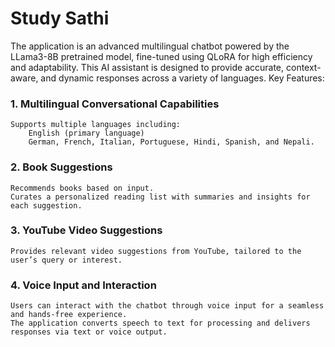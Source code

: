 # Study Sathi 
The application is an advanced multilingual chatbot powered by the LLama3-8B pretrained model, fine-tuned using QLoRA for high efficiency and adaptability. This AI assistant is designed to provide accurate, context-aware, and dynamic responses across a variety of languages.
Key Features:

### 1. Multilingual Conversational Capabilities

    Supports multiple languages including:
        English (primary language)
        German, French, Italian, Portuguese, Hindi, Spanish, and Nepali.


### 2. Book Suggestions

    Recommends books based on input.
    Curates a personalized reading list with summaries and insights for each suggestion.

### 3. YouTube Video Suggestions

    Provides relevant video suggestions from YouTube, tailored to the user’s query or interest.


### 4. Voice Input and Interaction

    Users can interact with the chatbot through voice input for a seamless and hands-free experience.
    The application converts speech to text for processing and delivers responses via text or voice output.
